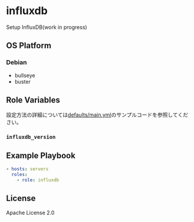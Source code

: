 influxdb
=================

Setup InfluxDB(work in progress)

OS Platform
-----------------

### Debian

- bullseye
- buster

Role Variables
--------------

設定方法の詳細については[defaults/main.yml](defaults/main.yml)のサンプルコードを参照してください。

### `influxdb_version`

Example Playbook
--------------

```yaml
- hosts: servers
  roles:
    - role: influxdb
```

License
--------------

Apache License 2.0
